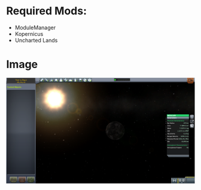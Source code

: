 # Required Mods:

- ModuleManager
- Kopernicus
- Uncharted Lands

# Image

![Not Available](https://github.com/Sigma88/SSS/raw/Screenshots/Images/Mercury.png)
